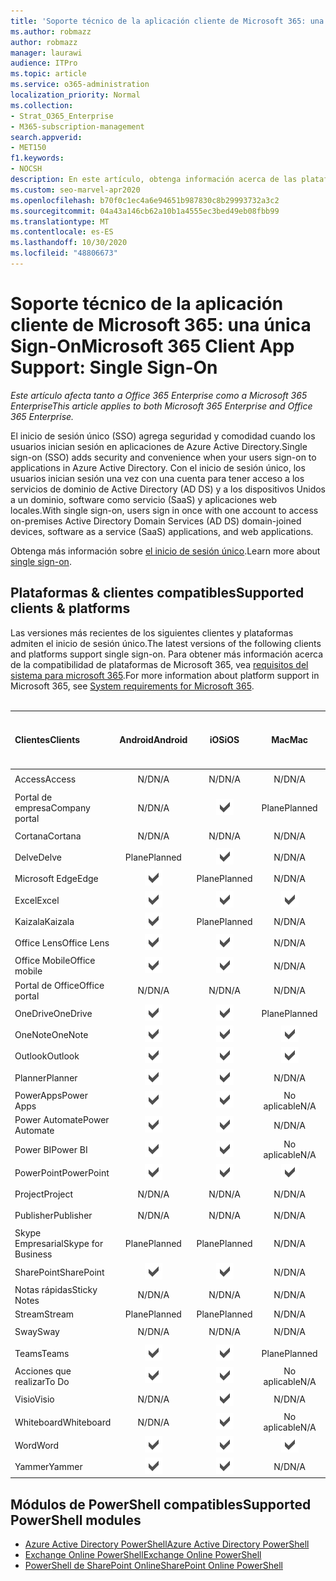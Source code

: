 ```yaml
---
title: 'Soporte técnico de la aplicación cliente de Microsoft 365: una única Sign-On'
ms.author: robmazz
author: robmazz
manager: laurawi
audience: ITPro
ms.topic: article
ms.service: o365-administration
localization_priority: Normal
ms.collection:
- Strat_O365_Enterprise
- M365-subscription-management
search.appverid:
- MET150
f1.keywords:
- NOCSH
description: En este artículo, obtenga información acerca de las plataformas, los clientes y los módulos de PowerShell que admiten el inicio de sesión único para Microsoft 365.
ms.custom: seo-marvel-apr2020
ms.openlocfilehash: b70f0c1ec4a6e94651b987830c8b29993732a3c2
ms.sourcegitcommit: 04a43a146cb62a10b1a4555ec3bed49eb08fbb99
ms.translationtype: MT
ms.contentlocale: es-ES
ms.lasthandoff: 10/30/2020
ms.locfileid: "48806673"
---
```

# <a name="microsoft-365-client-app-support-single-sign-on"></a><span data-ttu-id="89a59-103">Soporte técnico de la aplicación cliente de Microsoft 365: una única Sign-On</span><span class="sxs-lookup"><span data-stu-id="89a59-103">Microsoft 365 Client App Support: Single Sign-On</span></span>

<span data-ttu-id="89a59-104">*Este artículo afecta tanto a Office 365 Enterprise como a Microsoft 365 Enterprise*</span><span class="sxs-lookup"><span data-stu-id="89a59-104">*This article applies to both Microsoft 365 Enterprise and Office 365 Enterprise.*</span></span>

<span data-ttu-id="89a59-105">El inicio de sesión único (SSO) agrega seguridad y comodidad cuando los usuarios inician sesión en aplicaciones de Azure Active Directory.</span><span class="sxs-lookup"><span data-stu-id="89a59-105">Single sign-on (SSO) adds security and convenience when your users sign-on to applications in Azure Active Directory.</span></span> <span data-ttu-id="89a59-106">Con el inicio de sesión único, los usuarios inician sesión una vez con una cuenta para tener acceso a los servicios de dominio de Active Directory (AD DS) y a los dispositivos Unidos a un dominio, software como servicio (SaaS) y aplicaciones web locales.</span><span class="sxs-lookup"><span data-stu-id="89a59-106">With single sign-on, users sign in once with one account to access on-premises Active Directory Domain Services (AD DS) domain-joined devices, software as a service (SaaS) applications, and web applications.</span></span>

<span data-ttu-id="89a59-107">Obtenga más información sobre [el inicio de sesión único](https://docs.microsoft.com/azure/active-directory/manage-apps/what-is-single-sign-on).</span><span class="sxs-lookup"><span data-stu-id="89a59-107">Learn more about [single sign-on](https://docs.microsoft.com/azure/active-directory/manage-apps/what-is-single-sign-on).</span></span>

## <a name="supported-clients--platforms"></a><span data-ttu-id="89a59-108">Plataformas & clientes compatibles</span><span class="sxs-lookup"><span data-stu-id="89a59-108">Supported clients & platforms</span></span>

<span data-ttu-id="89a59-109">Las versiones más recientes de los siguientes clientes y plataformas admiten el inicio de sesión único.</span><span class="sxs-lookup"><span data-stu-id="89a59-109">The latest versions of the following clients and platforms support single sign-on.</span></span> <span data-ttu-id="89a59-110">Para obtener más información acerca de la compatibilidad de plataformas de Microsoft 365, vea [requisitos del sistema para microsoft 365](https://products.office.com/office-system-requirements).</span><span class="sxs-lookup"><span data-stu-id="89a59-110">For more information about platform support in Microsoft 365, see [System requirements for Microsoft 365](https://products.office.com/office-system-requirements).</span></span>
<br>
<br>

| <span data-ttu-id="89a59-111">Clientes</span><span class="sxs-lookup"><span data-stu-id="89a59-111">Clients</span></span> | <span data-ttu-id="89a59-112">Android</span><span class="sxs-lookup"><span data-stu-id="89a59-112">Android</span></span> | <span data-ttu-id="89a59-113">iOS</span><span class="sxs-lookup"><span data-stu-id="89a59-113">iOS</span></span> | <span data-ttu-id="89a59-114">Mac</span><span class="sxs-lookup"><span data-stu-id="89a59-114">Mac</span></span>| <span data-ttu-id="89a59-115">Windows 10</span><span class="sxs-lookup"><span data-stu-id="89a59-115">Windows 10</span></span> <br> <span data-ttu-id="89a59-116">Aplicaciones modernas</span><span class="sxs-lookup"><span data-stu-id="89a59-116">Modern Apps</span></span>| <span data-ttu-id="89a59-117">Windows 10</span><span class="sxs-lookup"><span data-stu-id="89a59-117">Windows 10</span></span> <br> <span data-ttu-id="89a59-118">Desktop</span><span class="sxs-lookup"><span data-stu-id="89a59-118">Desktop</span></span> |
|:---|:---:|:---:|:---:|:---:|:---:|
| <span data-ttu-id="89a59-119">Access</span><span class="sxs-lookup"><span data-stu-id="89a59-119">Access</span></span> | <span data-ttu-id="89a59-120">N/D</span><span class="sxs-lookup"><span data-stu-id="89a59-120">N/A</span></span> | <span data-ttu-id="89a59-121">N/D</span><span class="sxs-lookup"><span data-stu-id="89a59-121">N/A</span></span> | <span data-ttu-id="89a59-122">N/D</span><span class="sxs-lookup"><span data-stu-id="89a59-122">N/A</span></span> | <span data-ttu-id="89a59-123">N/D</span><span class="sxs-lookup"><span data-stu-id="89a59-123">N/A</span></span> | ![Compatible](../media/check-mark.png) |
| <span data-ttu-id="89a59-125">Portal de empresa</span><span class="sxs-lookup"><span data-stu-id="89a59-125">Company portal</span></span> | <span data-ttu-id="89a59-126">N/D</span><span class="sxs-lookup"><span data-stu-id="89a59-126">N/A</span></span> | ![Compatible](../media/check-mark.png) | <span data-ttu-id="89a59-128">Plane</span><span class="sxs-lookup"><span data-stu-id="89a59-128">Planned</span></span> | ![Compatible.](../media/check-mark.png) | <span data-ttu-id="89a59-130">No aplicable</span><span class="sxs-lookup"><span data-stu-id="89a59-130">N/A</span></span> |
| <span data-ttu-id="89a59-131">Cortana</span><span class="sxs-lookup"><span data-stu-id="89a59-131">Cortana</span></span> | <span data-ttu-id="89a59-132">N/D</span><span class="sxs-lookup"><span data-stu-id="89a59-132">N/A</span></span> | <span data-ttu-id="89a59-133">N/D</span><span class="sxs-lookup"><span data-stu-id="89a59-133">N/A</span></span> | <span data-ttu-id="89a59-134">N/D</span><span class="sxs-lookup"><span data-stu-id="89a59-134">N/A</span></span> | ![Compatible.](../media/check-mark.png) | <span data-ttu-id="89a59-136">No aplicable</span><span class="sxs-lookup"><span data-stu-id="89a59-136">N/A</span></span> |
| <span data-ttu-id="89a59-137">Delve</span><span class="sxs-lookup"><span data-stu-id="89a59-137">Delve</span></span> | <span data-ttu-id="89a59-138">Plane</span><span class="sxs-lookup"><span data-stu-id="89a59-138">Planned</span></span> | ![Compatible.](../media/check-mark.png) | <span data-ttu-id="89a59-140">N/D</span><span class="sxs-lookup"><span data-stu-id="89a59-140">N/A</span></span> | <span data-ttu-id="89a59-141">N/D</span><span class="sxs-lookup"><span data-stu-id="89a59-141">N/A</span></span> | <span data-ttu-id="89a59-142">N/D</span><span class="sxs-lookup"><span data-stu-id="89a59-142">N/A</span></span> |
| <span data-ttu-id="89a59-143">Microsoft Edge</span><span class="sxs-lookup"><span data-stu-id="89a59-143">Edge</span></span> | ![Compatible](../media/check-mark.png) | <span data-ttu-id="89a59-145">Plane</span><span class="sxs-lookup"><span data-stu-id="89a59-145">Planned</span></span> | <span data-ttu-id="89a59-146">N/D</span><span class="sxs-lookup"><span data-stu-id="89a59-146">N/A</span></span> | <span data-ttu-id="89a59-147">N/D</span><span class="sxs-lookup"><span data-stu-id="89a59-147">N/A</span></span> | ![Compatible](../media/check-mark.png) |
| <span data-ttu-id="89a59-149">Excel</span><span class="sxs-lookup"><span data-stu-id="89a59-149">Excel</span></span> | ![Compatible](../media/check-mark.png) | ![Compatible](../media/check-mark.png) | ![Compatible](../media/check-mark.png) | ![Compatible](../media/check-mark.png) | ![Compatible](../media/check-mark.png) |
| <span data-ttu-id="89a59-155">Kaizala</span><span class="sxs-lookup"><span data-stu-id="89a59-155">Kaizala</span></span> | ![Compatible](../media/check-mark.png) | <span data-ttu-id="89a59-157">Plane</span><span class="sxs-lookup"><span data-stu-id="89a59-157">Planned</span></span> | <span data-ttu-id="89a59-158">N/D</span><span class="sxs-lookup"><span data-stu-id="89a59-158">N/A</span></span> | <span data-ttu-id="89a59-159">N/D</span><span class="sxs-lookup"><span data-stu-id="89a59-159">N/A</span></span> | <span data-ttu-id="89a59-160">N/D</span><span class="sxs-lookup"><span data-stu-id="89a59-160">N/A</span></span> |
| <span data-ttu-id="89a59-161">Office Lens</span><span class="sxs-lookup"><span data-stu-id="89a59-161">Office Lens</span></span>| ![Compatible](../media/check-mark.png) | ![Compatible](../media/check-mark.png) | <span data-ttu-id="89a59-164">N/D</span><span class="sxs-lookup"><span data-stu-id="89a59-164">N/A</span></span> | <span data-ttu-id="89a59-165">N/D</span><span class="sxs-lookup"><span data-stu-id="89a59-165">N/A</span></span> | <span data-ttu-id="89a59-166">N/D</span><span class="sxs-lookup"><span data-stu-id="89a59-166">N/A</span></span> |
| <span data-ttu-id="89a59-167">Office Mobile</span><span class="sxs-lookup"><span data-stu-id="89a59-167">Office mobile</span></span> | ![Compatible](../media/check-mark.png) | ![Compatible](../media/check-mark.png) | <span data-ttu-id="89a59-170">N/D</span><span class="sxs-lookup"><span data-stu-id="89a59-170">N/A</span></span> | <span data-ttu-id="89a59-171">N/D</span><span class="sxs-lookup"><span data-stu-id="89a59-171">N/A</span></span> | <span data-ttu-id="89a59-172">N/D</span><span class="sxs-lookup"><span data-stu-id="89a59-172">N/A</span></span> |
| <span data-ttu-id="89a59-173">Portal de Office</span><span class="sxs-lookup"><span data-stu-id="89a59-173">Office portal</span></span> | <span data-ttu-id="89a59-174">N/D</span><span class="sxs-lookup"><span data-stu-id="89a59-174">N/A</span></span> | <span data-ttu-id="89a59-175">N/D</span><span class="sxs-lookup"><span data-stu-id="89a59-175">N/A</span></span> | <span data-ttu-id="89a59-176">N/D</span><span class="sxs-lookup"><span data-stu-id="89a59-176">N/A</span></span> | ![Compatible.](../media/check-mark.png) | <span data-ttu-id="89a59-178">No aplicable</span><span class="sxs-lookup"><span data-stu-id="89a59-178">N/A</span></span> |
| <span data-ttu-id="89a59-179">OneDrive</span><span class="sxs-lookup"><span data-stu-id="89a59-179">OneDrive</span></span> | ![Compatible](../media/check-mark.png) | ![Compatible](../media/check-mark.png) | <span data-ttu-id="89a59-182">Plane</span><span class="sxs-lookup"><span data-stu-id="89a59-182">Planned</span></span> | ![Compatible](../media/check-mark.png) | <span data-ttu-id="89a59-184">Plane</span><span class="sxs-lookup"><span data-stu-id="89a59-184">Planned</span></span> |
| <span data-ttu-id="89a59-185">OneNote</span><span class="sxs-lookup"><span data-stu-id="89a59-185">OneNote</span></span> | ![Compatible](../media/check-mark.png) | ![Compatible](../media/check-mark.png) | ![Compatible](../media/check-mark.png) | ![Compatible](../media/check-mark.png) | <span data-ttu-id="89a59-190">Plane</span><span class="sxs-lookup"><span data-stu-id="89a59-190">Planned</span></span> |
| <span data-ttu-id="89a59-191">Outlook</span><span class="sxs-lookup"><span data-stu-id="89a59-191">Outlook</span></span> | ![Compatible](../media/check-mark.png) | ![Compatible](../media/check-mark.png) | ![Compatible](../media/check-mark.png) | <span data-ttu-id="89a59-195">Plane</span><span class="sxs-lookup"><span data-stu-id="89a59-195">Planned</span></span> | ![Compatible](../media/check-mark.png) |
| <span data-ttu-id="89a59-197">Planner</span><span class="sxs-lookup"><span data-stu-id="89a59-197">Planner</span></span> | ![Compatible](../media/check-mark.png) | ![Compatible](../media/check-mark.png) | <span data-ttu-id="89a59-200">N/D</span><span class="sxs-lookup"><span data-stu-id="89a59-200">N/A</span></span> | <span data-ttu-id="89a59-201">N/D</span><span class="sxs-lookup"><span data-stu-id="89a59-201">N/A</span></span> | <span data-ttu-id="89a59-202">N/D</span><span class="sxs-lookup"><span data-stu-id="89a59-202">N/A</span></span> |
| <span data-ttu-id="89a59-203">PowerApps</span><span class="sxs-lookup"><span data-stu-id="89a59-203">Power Apps</span></span> | ![Compatible](../media/check-mark.png) | ![Compatible](../media/check-mark.png) | <span data-ttu-id="89a59-206">No aplicable</span><span class="sxs-lookup"><span data-stu-id="89a59-206">N/A</span></span> | <span data-ttu-id="89a59-207">Plane</span><span class="sxs-lookup"><span data-stu-id="89a59-207">Planned</span></span> | <span data-ttu-id="89a59-208">N/D</span><span class="sxs-lookup"><span data-stu-id="89a59-208">N/A</span></span> |
| <span data-ttu-id="89a59-209">Power Automate</span><span class="sxs-lookup"><span data-stu-id="89a59-209">Power Automate</span></span> | ![Compatible](../media/check-mark.png) | ![Compatible](../media/check-mark.png) | <span data-ttu-id="89a59-212">N/D</span><span class="sxs-lookup"><span data-stu-id="89a59-212">N/A</span></span> | <span data-ttu-id="89a59-213">N/D</span><span class="sxs-lookup"><span data-stu-id="89a59-213">N/A</span></span> | <span data-ttu-id="89a59-214">N/D</span><span class="sxs-lookup"><span data-stu-id="89a59-214">N/A</span></span> |
| <span data-ttu-id="89a59-215">Power BI</span><span class="sxs-lookup"><span data-stu-id="89a59-215">Power BI</span></span> | ![Compatible](../media/check-mark.png) | ![Compatible](../media/check-mark.png) | <span data-ttu-id="89a59-218">No aplicable</span><span class="sxs-lookup"><span data-stu-id="89a59-218">N/A</span></span> | ![Compatible](../media/check-mark.png) | <span data-ttu-id="89a59-220">Plane</span><span class="sxs-lookup"><span data-stu-id="89a59-220">Planned</span></span> |
| <span data-ttu-id="89a59-221">PowerPoint</span><span class="sxs-lookup"><span data-stu-id="89a59-221">PowerPoint</span></span> | ![Compatible](../media/check-mark.png) | ![Compatible](../media/check-mark.png) | ![Compatible](../media/check-mark.png) | ![Compatible](../media/check-mark.png) | ![Compatible](../media/check-mark.png) |
| <span data-ttu-id="89a59-227">Project</span><span class="sxs-lookup"><span data-stu-id="89a59-227">Project</span></span> | <span data-ttu-id="89a59-228">N/D</span><span class="sxs-lookup"><span data-stu-id="89a59-228">N/A</span></span> | <span data-ttu-id="89a59-229">N/D</span><span class="sxs-lookup"><span data-stu-id="89a59-229">N/A</span></span> | <span data-ttu-id="89a59-230">N/D</span><span class="sxs-lookup"><span data-stu-id="89a59-230">N/A</span></span> | <span data-ttu-id="89a59-231">N/D</span><span class="sxs-lookup"><span data-stu-id="89a59-231">N/A</span></span> | ![Compatible](../media/check-mark.png) |
| <span data-ttu-id="89a59-233">Publisher</span><span class="sxs-lookup"><span data-stu-id="89a59-233">Publisher</span></span> | <span data-ttu-id="89a59-234">N/D</span><span class="sxs-lookup"><span data-stu-id="89a59-234">N/A</span></span> | <span data-ttu-id="89a59-235">N/D</span><span class="sxs-lookup"><span data-stu-id="89a59-235">N/A</span></span> | <span data-ttu-id="89a59-236">N/D</span><span class="sxs-lookup"><span data-stu-id="89a59-236">N/A</span></span> | <span data-ttu-id="89a59-237">N/D</span><span class="sxs-lookup"><span data-stu-id="89a59-237">N/A</span></span> | ![Compatible](../media/check-mark.png) |
| <span data-ttu-id="89a59-239">Skype Empresarial</span><span class="sxs-lookup"><span data-stu-id="89a59-239">Skype for Business</span></span> | <span data-ttu-id="89a59-240">Plane</span><span class="sxs-lookup"><span data-stu-id="89a59-240">Planned</span></span> | <span data-ttu-id="89a59-241">Plane</span><span class="sxs-lookup"><span data-stu-id="89a59-241">Planned</span></span> | <span data-ttu-id="89a59-242">N/D</span><span class="sxs-lookup"><span data-stu-id="89a59-242">N/A</span></span> | <span data-ttu-id="89a59-243">N/D</span><span class="sxs-lookup"><span data-stu-id="89a59-243">N/A</span></span> | <span data-ttu-id="89a59-244">N/D</span><span class="sxs-lookup"><span data-stu-id="89a59-244">N/A</span></span> |
| <span data-ttu-id="89a59-245">SharePoint</span><span class="sxs-lookup"><span data-stu-id="89a59-245">SharePoint</span></span> | ![Compatible](../media/check-mark.png) | ![Compatible](../media/check-mark.png) | <span data-ttu-id="89a59-248">N/D</span><span class="sxs-lookup"><span data-stu-id="89a59-248">N/A</span></span> | <span data-ttu-id="89a59-249">N/D</span><span class="sxs-lookup"><span data-stu-id="89a59-249">N/A</span></span> | <span data-ttu-id="89a59-250">N/D</span><span class="sxs-lookup"><span data-stu-id="89a59-250">N/A</span></span> |
| <span data-ttu-id="89a59-251">Notas rápidas</span><span class="sxs-lookup"><span data-stu-id="89a59-251">Sticky Notes</span></span> | <span data-ttu-id="89a59-252">N/D</span><span class="sxs-lookup"><span data-stu-id="89a59-252">N/A</span></span> | <span data-ttu-id="89a59-253">N/D</span><span class="sxs-lookup"><span data-stu-id="89a59-253">N/A</span></span> | <span data-ttu-id="89a59-254">N/D</span><span class="sxs-lookup"><span data-stu-id="89a59-254">N/A</span></span> | <span data-ttu-id="89a59-255">N/D</span><span class="sxs-lookup"><span data-stu-id="89a59-255">N/A</span></span> | ![Compatible](../media/check-mark.png) |
| <span data-ttu-id="89a59-257">Stream</span><span class="sxs-lookup"><span data-stu-id="89a59-257">Stream</span></span> | <span data-ttu-id="89a59-258">Plane</span><span class="sxs-lookup"><span data-stu-id="89a59-258">Planned</span></span> | <span data-ttu-id="89a59-259">Plane</span><span class="sxs-lookup"><span data-stu-id="89a59-259">Planned</span></span> | <span data-ttu-id="89a59-260">N/D</span><span class="sxs-lookup"><span data-stu-id="89a59-260">N/A</span></span> | <span data-ttu-id="89a59-261">N/D</span><span class="sxs-lookup"><span data-stu-id="89a59-261">N/A</span></span> | <span data-ttu-id="89a59-262">N/D</span><span class="sxs-lookup"><span data-stu-id="89a59-262">N/A</span></span> |
| <span data-ttu-id="89a59-263">Sway</span><span class="sxs-lookup"><span data-stu-id="89a59-263">Sway</span></span> | <span data-ttu-id="89a59-264">N/D</span><span class="sxs-lookup"><span data-stu-id="89a59-264">N/A</span></span> | <span data-ttu-id="89a59-265">N/D</span><span class="sxs-lookup"><span data-stu-id="89a59-265">N/A</span></span> | <span data-ttu-id="89a59-266">N/D</span><span class="sxs-lookup"><span data-stu-id="89a59-266">N/A</span></span> | <span data-ttu-id="89a59-267">N/D</span><span class="sxs-lookup"><span data-stu-id="89a59-267">N/A</span></span> | ![Compatible](../media/check-mark.png) |
| <span data-ttu-id="89a59-269">Teams</span><span class="sxs-lookup"><span data-stu-id="89a59-269">Teams</span></span> | ![Compatible](../media/check-mark.png) | ![Compatible](../media/check-mark.png) | <span data-ttu-id="89a59-272">Plane</span><span class="sxs-lookup"><span data-stu-id="89a59-272">Planned</span></span> | <span data-ttu-id="89a59-273">N/D</span><span class="sxs-lookup"><span data-stu-id="89a59-273">N/A</span></span> | <span data-ttu-id="89a59-274">Plane</span><span class="sxs-lookup"><span data-stu-id="89a59-274">Planned</span></span> |
| <span data-ttu-id="89a59-275">Acciones que realizar</span><span class="sxs-lookup"><span data-stu-id="89a59-275">To Do</span></span> | ![Compatible](../media/check-mark.png) | ![Compatible](../media/check-mark.png) | <span data-ttu-id="89a59-278">No aplicable</span><span class="sxs-lookup"><span data-stu-id="89a59-278">N/A</span></span> | ![Compatible.](../media/check-mark.png) | <span data-ttu-id="89a59-280">No aplicable</span><span class="sxs-lookup"><span data-stu-id="89a59-280">N/A</span></span> |
| <span data-ttu-id="89a59-281">Visio</span><span class="sxs-lookup"><span data-stu-id="89a59-281">Visio</span></span> | <span data-ttu-id="89a59-282">N/D</span><span class="sxs-lookup"><span data-stu-id="89a59-282">N/A</span></span> | ![Compatible.](../media/check-mark.png) | <span data-ttu-id="89a59-284">N/D</span><span class="sxs-lookup"><span data-stu-id="89a59-284">N/A</span></span> | <span data-ttu-id="89a59-285">N/D</span><span class="sxs-lookup"><span data-stu-id="89a59-285">N/A</span></span> | ![Compatible](../media/check-mark.png) |
| <span data-ttu-id="89a59-287">Whiteboard</span><span class="sxs-lookup"><span data-stu-id="89a59-287">Whiteboard</span></span> | <span data-ttu-id="89a59-288">N/D</span><span class="sxs-lookup"><span data-stu-id="89a59-288">N/A</span></span> | ![Compatible.](../media/check-mark.png) | <span data-ttu-id="89a59-290">No aplicable</span><span class="sxs-lookup"><span data-stu-id="89a59-290">N/A</span></span> | ![Compatible.](../media/check-mark.png) | <span data-ttu-id="89a59-292">No aplicable</span><span class="sxs-lookup"><span data-stu-id="89a59-292">N/A</span></span> |
| <span data-ttu-id="89a59-293">Word</span><span class="sxs-lookup"><span data-stu-id="89a59-293">Word</span></span> | ![Compatible](../media/check-mark.png) | ![Compatible](../media/check-mark.png) | ![Compatible](../media/check-mark.png) | ![Compatible](../media/check-mark.png) | ![Compatible](../media/check-mark.png) |
| <span data-ttu-id="89a59-299">Yammer</span><span class="sxs-lookup"><span data-stu-id="89a59-299">Yammer</span></span> | ![Compatible](../media/check-mark.png) | ![Compatible](../media/check-mark.png) | <span data-ttu-id="89a59-302">N/D</span><span class="sxs-lookup"><span data-stu-id="89a59-302">N/A</span></span> | <span data-ttu-id="89a59-303">N/D</span><span class="sxs-lookup"><span data-stu-id="89a59-303">N/A</span></span> | <span data-ttu-id="89a59-304">Plane</span><span class="sxs-lookup"><span data-stu-id="89a59-304">Planned</span></span> |

## <a name="supported-powershell-modules"></a><span data-ttu-id="89a59-305">Módulos de PowerShell compatibles</span><span class="sxs-lookup"><span data-stu-id="89a59-305">Supported PowerShell modules</span></span>

- [<span data-ttu-id="89a59-306">Azure Active Directory PowerShell</span><span class="sxs-lookup"><span data-stu-id="89a59-306">Azure Active Directory PowerShell</span></span>](https://docs.microsoft.com/powershell/azure/active-directory/overview?view=azureadps-2.0)
- [<span data-ttu-id="89a59-307">Exchange Online PowerShell</span><span class="sxs-lookup"><span data-stu-id="89a59-307">Exchange Online PowerShell</span></span>](https://docs.microsoft.com/powershell/exchange/exchange-online-powershell)
- [<span data-ttu-id="89a59-308">PowerShell de SharePoint Online</span><span class="sxs-lookup"><span data-stu-id="89a59-308">SharePoint Online PowerShell</span></span>](https://docs.microsoft.com/powershell/sharepoint/sharepoint-online/connect-sharepoint-online)
